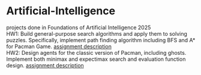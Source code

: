 # Artificial-Intelligence
projects done in Foundations of Artificial Intelligence 2025  
HW1: Build general-purpose search algorithms and apply them to solving puzzles. Specifically, implement path finding algorithm including BFS and A* for Pacman Game. [assignment description](https://www.csie.ntu.edu.tw/~stchen/teaching/fai25/hw1/hw1.html)  
HW2: Design agents for the classic version of Pacman, including ghosts. Implement both minimax and expectimax search and evaluation function design. [assignment description](https://ntuaislab.github.io/FAI/hw2/hw2_2025.html)  
